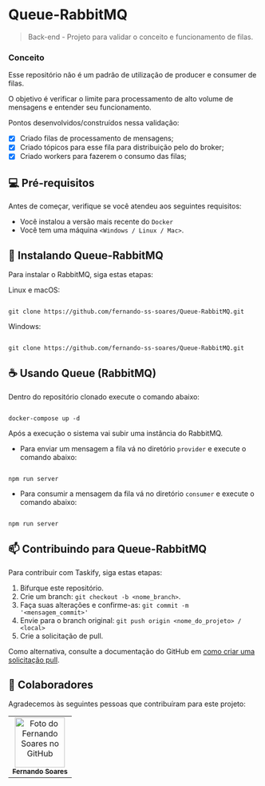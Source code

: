 # Queue-RabbitMQ

> Back-end - Projeto para validar o conceito e funcionamento de filas.

### Conceito

Esse repositório não é um padrão de utilização de producer e consumer de filas.

O objetivo é verificar o limite para processamento de alto volume de mensagens e entender seu funcionamento.

Pontos desenvolvidos/construídos nessa validação:

- [x] Criado filas de processamento de mensagens;
- [x] Criado tópicos para esse fila para distribuição pelo do broker;
- [x] Criado workers para fazerem o consumo das filas;

## 💻 Pré-requisitos

Antes de começar, verifique se você atendeu aos seguintes requisitos:

- Você instalou a versão mais recente do `Docker`
- Você tem uma máquina `<Windows / Linux / Mac>`.

## 🚀 Instalando Queue-RabbitMQ

Para instalar o RabbitMQ, siga estas etapas:

Linux e macOS:

```

git clone https://github.com/fernando-ss-soares/Queue-RabbitMQ.git

```

Windows:

```

git clone https://github.com/fernando-ss-soares/Queue-RabbitMQ.git

```

## ☕ Usando Queue (RabbitMQ)

Dentro do repositório clonado execute o comando abaixo:

```

docker-compose up -d

```

Após a execução o sistema vai subir uma instância do RabbitMQ.

- Para enviar um mensagem a fila vá no diretório `provider` e execute o comando abaixo:

```

npm run server

```

- Para consumir a mensagem da fila vá no diretório `consumer` e execute o comando abaixo:

```

npm run server

```

## 📫 Contribuindo para Queue-RabbitMQ

Para contribuir com Taskify, siga estas etapas:

1. Bifurque este repositório.
2. Crie um branch: `git checkout -b <nome_branch>`.
3. Faça suas alterações e confirme-as: `git commit -m '<mensagem_commit>'`
4. Envie para o branch original: `git push origin <nome_do_projeto> / <local>`
5. Crie a solicitação de pull.

Como alternativa, consulte a documentação do GitHub em [como criar uma solicitação pull](https://help.github.com/en/github/collaborating-with-issues-and-pull-requests/creating-a-pull-request).

## 🤝 Colaboradores

Agradecemos às seguintes pessoas que contribuíram para este projeto:

<table>
  <tr>
    <td align="center">
      <a href="#" title="defina o titulo do link">
        <img src="https://avatars.githubusercontent.com/u/116040735?v=4" width="100px;" alt="Foto do Fernando Soares no GitHub"/><br>
        <sub>
          <b>Fernando Soares</b>
        </sub>
      </a>
    </td>
  </tr>
</table>

